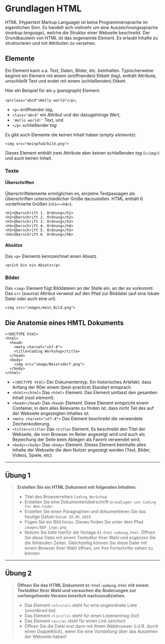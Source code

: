 # Grundlagen HTML

HTML (Hypertext Markup Language) ist keine Programmiersprache im eigentlichen Sinn. Es handelt sich vielmehr um eine Auszeichnungssprache (_markup language_), welche die Struktur einer Webseite beschreibt. Der Grundbaustein von HTML ist das sogenannte _Element_. Es erlaubt Inhalte zu strukturieren und mit Attributen zu versehen.   

## Elemente

Ein Element kann u.a. Text, Daten, Bilder, etc. beinhalten. Typischerweise beginnt ein Element mit einem (eröffnenden) Etikett (_tag_), enthält Attribute, umschließt Text und endet mit einem (schließenden) Etikett.

Hier ein Beispiel für ein `p` (_paragraph_) Element: 

`<p>class="abcd">Hello world!</p>`, 

- `<p>` eröffnender _tag_,
- `class="abcd"` ein Attribut und der dazugehörige Wert,
- `'Hello world!'` Text, und
- `</p>` schließender _tag_

Es gibt auch Elemente die keinen Inhalt haben (_empty elements_):

`<img src="meinpfad/bild.png">`

Dieses Element enthält zwei Attribute aber keinen schließenden _tag_ (`</img>`) und auch keinen Inhalt.

### Texte

#### Überschriften
Überschriftelemente ermöglichen es, einzelne Textpassagen als Überschriften unterschiedlicher Größe darzustellen. HTML enthält 6 vordefinierte Größen (`<h1>`–`<h6>`).

```
<h1>Überschrift 1. Ordnung</h1>
<h2>Überschrift 2. Ordnung</h2>
<h3>Überschrift 3. Ordnung</h3>
<h4>Überschrift 4. Ordnung</h4>
<h5>Überschrift 5. Ordnung</h5>
<h6>Überschrift 6. Ordnung</h6>
```

#### Absätze 
Das `<p>` Elements kennzeichnet einen Absatz.

```
<p>Ich bin ein Absatz</p>
```

### Bilder

Das `<img>` Element fügt Bilddateien an der Stelle ein, an der es vorkommt. Das `src` (_source_) Attribut verweist auf den Pfad zur Bilddatei (auf eine lokale Datei oder auch eine url).

`<img src="images/mein_Bild.png">`


## Die Anatomie eines HMTL Dokuments

```
<!DOCTYPE html>
<html>
  <head>
    <meta charset="utf-8">
    <title>Coding Workshop</title>
  </head>
  <body>
    <img src="image/Beiersdorf.png">
  </body>
</html>
```

* `<!DOCTYPE html>` Der Dokumententyp. Ein historisches Artefakt, dass Anfang der 90er einem (best-practice) Standart entsprach. 
* `<html></html>` Das `<html>` Element. Das Element umfasst den gesamten Inhalt (_root element_).
* `<head></head>` Das `<head>` Element. Diese Element entspricht einem Container, in dem alles Relevante zu finden ist, dass nicht Teil des auf der Webseite angezeigten Inhaltes ist.
* `<meta charset="utf-8">` Das Element beschreibt die verwendete Zeichenkodierung.
* `<title></title>`  Das `<title>` Element. Es beschreibt den Titel der Webseite, die vom Browser im Reiter angezeigt wird und auch als Bezeichung der Seite beim Ablegen als Favorit verwendet wird.
* `<body></body>` Das `<body>` Element. Dieses Element beinhalte alles Inhalte der Webseite die dem Nutzer angezeigt werden (Text, Bilder, Videos, Spiele, etc).

***
## Übung 1

> __Erstellen Sie ein HTML Dokument mit folgenden Inhalten:__
> * Titel des Browserreiters `Coding Workshop`
> * Erstellen Sie eine Dokumentenüberschrift `Grundlagen von Coding für Non-Coder`
> * Erstellen Sie einen Paragraphen und dokumentieren Sie das heutige Datum `Datum 29.05.2019` 
> * Fügen Sie ein Bild hinzu. Dieses finden Sie unter dem Pfad `images/BDF_Logo.png`
> * Nutzen Sie bitte hierfür die Vorlage `01-html-uebung.html`. Öffnen Sie diese Datei mit einem Texteditor Ihrer Wahl und ergänzen Sie die fehlenden Zeilen. Gleichzeitig können Sie diese Datei mit einem Browser Ihrer Wahl öffnen, um Ihre Fortschritte sehen zu können.  


***

## Übung 2
> __Öffnen Sie das HTML Dokument `02-html-uebung.html` mit einem Texteditor Ihrer Wahl und versuchen die Änderungen zur vorhergehende Version innerlich nachzuvollziehen.__
> * Das Element `<ul></ul>` steht fur eine ungeordnete Liste (_unordered list_)
> * Das Element `<li></li>` steht für einen Listeneintrag (_list_)
> * Das Element `<a></a>` steht für einen Link (_anchor_)
> * Öffnen Sie die Datei erst dann mit Ihrem Webbrowser (i.d.R. durch einen Doppelklick), wenn Sie eine Vorstellung über das Aussehen der Webseite haben!
